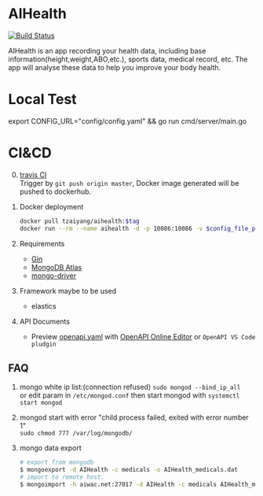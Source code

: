 # AIHealth
[![Build Status](https://www.travis-ci.com/tzaiyang/AIHealthServer.svg?branch=master)](https://www.travis-ci.com/tzaiyang/AIHealthServer)

AIHealth is an app recording your health data, including base information(height,weight,ABO,etc.), sports data, medical record, etc. The app will analyse these data to help you improve your body health.

# Local Test
export CONFIG_URL="config/config.yaml" && go run cmd/server/main.go

# CI&CD
0. [travis CI](./.travis.yml)  
   Trigger by `git push origin master`, Docker image generated will be pushed to dockerhub.
1. Docker deployment
    ```bash
    docker pull tzaiyang/aihealth:$tag
    docker run --rm --name aihealth -d -p 10086:10086 -v $config_file_paths:/app/config.yaml tzaiyang/aihealth:$tag
    ```

2. Requirements
    - [Gin](https://gin-gonic.com/)  
    - [MongoDB Atlas](https://cloud.mongodb.com/)
    - [mongo-driver](https://docs.mongodb.com/drivers/go/)
    
    
3. Framework maybe to be used
    - elastics

4. API Documents
   - Preview [openapi.yaml](./docs/openapi.yaml) with [OpenAPI Online Editor](https://editor.swagger.io/) or `OpenAPI VS Code pludgin`

## FAQ
1. mongo white ip list:(connection refused)
`sudo mongod --bind_ip_all`  
or edit param in `/etc/mongod.conf` then start mongod with `systemctl start mongod` 
2. mongod start with error "child process failed, exited with error number 1"  
   `sudo chmod 777 /var/log/mongodb/`

3. mongo data export
   ```bash
   # export from mongodb
   $ mongoexport -d AIHealth -c medicals -o AIHealth_medicals.dat
   # import to remote host.
   $ mongoimport -h aiwac.net:27017 -d AIHealth -c medicals AIHealth_medicals.dat
   ```
 